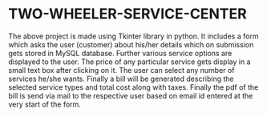 # TWO-WHEELER-SERVICE-CENTER
The above project is made using Tkinter library in python. It includes a form which asks the user (customer) about his/her details which on submission gets stored in MySQL database. Further various service options are displayed to the user. The price of any particular service gets display in a small text box after clicking on it. The user can select any number of services he/she wants. Finally a bill will be generated describing the selected service types and total cost along with taxes. Finally the pdf of the bill is send via mail to the respective user based on email id entered at the very start of the form.
